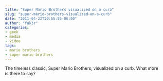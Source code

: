 ```yaml
---
title: "Super Mario Brothers visualized on a curb"
slug: "super-mario-brothers-visualized-on-a-curb"
date: "2011-04-22T20:55:55-06:00"
author: "fak3r"
categories:
- geek
- media
- video
tags:
- mario brothers
- super mario brothers
---
```


The timeless classic, Super Mario Brothers, visualized on a curb. What more is there to say?

